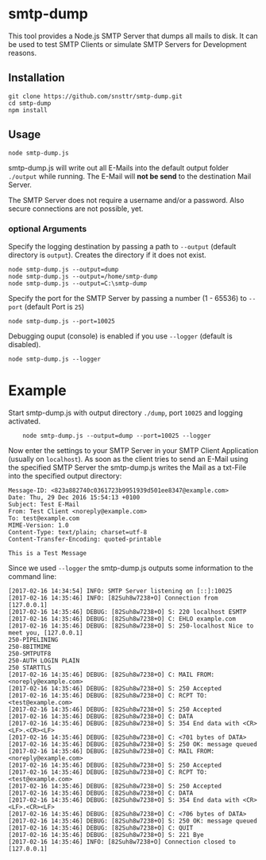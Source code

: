# smtp-dump
This tool provides a Node.js SMTP Server that dumps all mails to disk. It can be used to test SMTP Clients or
simulate SMTP Servers for Development reasons.

## Installation

    git clone https://github.com/snsttr/smtp-dump.git
    cd smtp-dump
    npm install

## Usage

    node smtp-dump.js

smtp-dump.js will write out all E-Mails into the default output folder `./output` while running. The E-Mail will __not be
send__ to the destination Mail Server.

The SMTP Server does not require a username and/or a password. Also secure connections are not possible, yet.

### optional Arguments

Specify the logging destination by passing a path to `--output` (default directory is `output`).
Creates the directory if it does not exist.

    node smtp-dump.js --output=dump
    node smtp-dump.js --output=/home/smtp-dump
    node smtp-dump.js --output=C:\smtp-dump
    

Specify the port for the SMTP Server by passing a number (1 - 65536) to `--port` (default Port is `25`)

    node smtp-dump.js --port=10025
    
Debugging ouput (console) is enabled if you use `--logger` (default is disabled).
    
    node smtp-dump.js --logger

# Example

Start smtp-dump.js with output directory `./dump`, port `10025` and logging activated. 

        node smtp-dump.js --output=dump --port=10025 --logger
        
Now enter the settings to your SMTP Server in your SMTP Client Application (usually on `localhost`). As soon as the client
tries to send an E-Mail using the specified SMTP Server the smtp-dump.js writes the Mail as a txt-File into the specified
output directory:

    Message-ID: <823a882740c0361723b9951939d501ee8347@example.com>
    Date: Thu, 29 Dec 2016 15:54:13 +0100
    Subject: Test E-Mail
    From: Test Client <noreply@example.com>
    To: test@example.com
    MIME-Version: 1.0
    Content-Type: text/plain; charset=utf-8
    Content-Transfer-Encoding: quoted-printable
    
    This is a Test Message
    
Since we used `--logger` the smtp-dump.js outputs some information to the command line:

    [2017-02-16 14:34:54] INFO: SMTP Server listening on [::]:10025
    [2017-02-16 14:35:46] INFO: [82Suh8w7238+O] Connection from [127.0.0.1]
    [2017-02-16 14:35:46] DEBUG: [82Suh8w7238+O] S: 220 localhost ESMTP
    [2017-02-16 14:35:46] DEBUG: [82Suh8w7238+O] C: EHLO example.com
    [2017-02-16 14:35:46] DEBUG: [82Suh8w7238+O] S: 250-localhost Nice to meet you, [127.0.0.1]
    250-PIPELINING
    250-8BITMIME
    250-SMTPUTF8
    250-AUTH LOGIN PLAIN
    250 STARTTLS
    [2017-02-16 14:35:46] DEBUG: [82Suh8w7238+O] C: MAIL FROM: <noreply@example.com>
    [2017-02-16 14:35:46] DEBUG: [82Suh8w7238+O] S: 250 Accepted
    [2017-02-16 14:35:46] DEBUG: [82Suh8w7238+O] C: RCPT TO: <test@example.com>
    [2017-02-16 14:35:46] DEBUG: [82Suh8w7238+O] S: 250 Accepted
    [2017-02-16 14:35:46] DEBUG: [82Suh8w7238+O] C: DATA
    [2017-02-16 14:35:46] DEBUG: [82Suh8w7238+O] S: 354 End data with <CR><LF>.<CR><LF>
    [2017-02-16 14:35:46] DEBUG: [82Suh8w7238+O] C: <701 bytes of DATA>
    [2017-02-16 14:35:46] DEBUG: [82Suh8w7238+O] S: 250 OK: message queued
    [2017-02-16 14:35:46] DEBUG: [82Suh8w7238+O] C: MAIL FROM: <noreply@example.com>
    [2017-02-16 14:35:46] DEBUG: [82Suh8w7238+O] S: 250 Accepted
    [2017-02-16 14:35:46] DEBUG: [82Suh8w7238+O] C: RCPT TO: <test@example.com>
    [2017-02-16 14:35:46] DEBUG: [82Suh8w7238+O] S: 250 Accepted
    [2017-02-16 14:35:46] DEBUG: [82Suh8w7238+O] C: DATA
    [2017-02-16 14:35:46] DEBUG: [82Suh8w7238+O] S: 354 End data with <CR><LF>.<CR><LF>
    [2017-02-16 14:35:46] DEBUG: [82Suh8w7238+O] C: <706 bytes of DATA>
    [2017-02-16 14:35:46] DEBUG: [82Suh8w7238+O] S: 250 OK: message queued
    [2017-02-16 14:35:46] DEBUG: [82Suh8w7238+O] C: QUIT
    [2017-02-16 14:35:46] DEBUG: [82Suh8w7238+O] S: 221 Bye
    [2017-02-16 14:35:46] INFO: [82Suh8w7238+O] Connection closed to [127.0.0.1]
